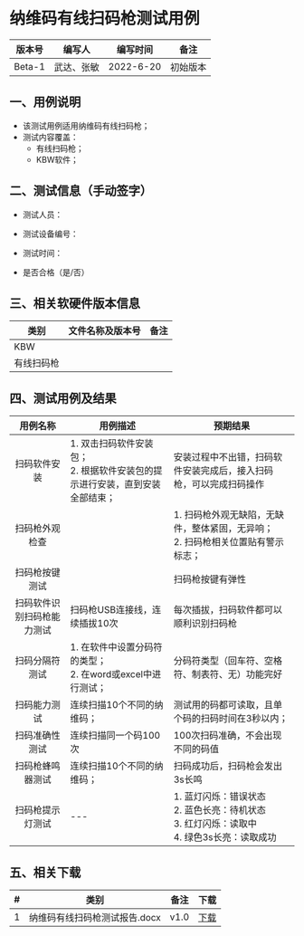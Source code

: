 
# 纳维码有线扫码枪测试用例

| 版本号 | 编写人 | 编写时间 | 备注 |
| --- | --- | --- | --- |
| Beta-1 | 武达、张敏 | 2022-6-20 |  初始版本 |


## 一、用例说明
- 该测试用例适用纳维码有线扫码枪；
- 测试内容覆盖：
  - 有线扫码枪；
  - KBW软件；

## 二、测试信息（手动签字）
- 测试人员：

- 测试设备编号：

- 测试时间：

- 是否合格（是/否）

## 三、相关软硬件版本信息
| 类别 | 文件名称及版本号 | 备注 |
| --- | --- | --- | 
| KBW |  |  |  
| 有线扫码枪 |  |  | 


## 四、测试用例及结果

| 用例名称 | 用例描述 | 预期结果 |
| :---: | --- | --- | 
| 扫码软件安装 | 1.	双击扫码软件安装包； <br> 2.	根据软件安装包的提示进行安装，直到安装全部结束；| 安装过程中不出错，扫码软件安装完成后，接入扫码枪，可以完成扫码操作 |
| 扫码枪外观检查 |  | 1.	扫码枪外观无缺陷，无缺件，整体紧固，无异响；<br> 2.	扫码枪相关位置贴有警示标志；| 
| 扫码枪按键测试 |  | 扫码枪按键有弹性 | 
| 扫码软件识别扫码枪能力测试 | 扫码枪USB连接线，连续插拔10次 | 每次插拔，扫码软件都可以顺利识别扫码枪 | 
| 扫码分隔符测试 | 1.	在软件中设置分码符的类型； <br> 2.	在word或excel中进行测试；| 分码符类型（回车符、空格符、制表符、无）功能完好 | 
| 扫码能力测试 | 连续扫描10个不同的纳维码； | 测试用的码都可读取，且单个码的扫码时间在3秒以内；| 
| 扫码准确性测试 | 连续扫描同一个码100次 | 100次扫码准确，不会出现不同的码值 | 
| 扫码枪蜂鸣器测试 | 连续扫描10个不同的纳维码； | 扫码成功后，扫码枪会发出3s长鸣 | 
| 扫码枪提示灯测试 | --- | 1.	蓝灯闪烁：错误状态 <br> 2.	蓝色长亮：待机状态 <br>  3.	红灯闪烁：读取中 <br>  4. 绿色3s长亮：读取成功 | 



## 五、相关下载
| # | 类别 | 备注 | 下载 |
| :-: | --- | --- | --- | 
| 1| 纳维码有线扫码枪测试报告.docx | v1.0 | [下载]() |  
